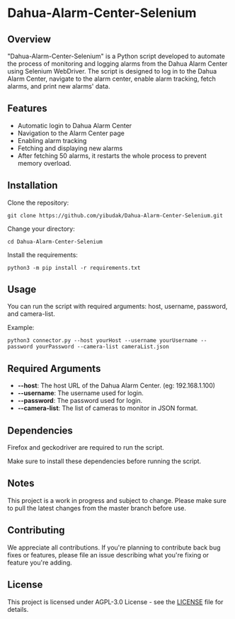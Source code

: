 # Dahua-Alarm-Center-Selenium

## Overview
"Dahua-Alarm-Center-Selenium" is a Python script developed to automate the process of monitoring and logging alarms from the Dahua Alarm Center using Selenium WebDriver. The script is designed to log in to the Dahua Alarm Center, navigate to the alarm center, enable alarm tracking, fetch alarms, and print new alarms' data.

## Features
- Automatic login to Dahua Alarm Center
- Navigation to the Alarm Center page
- Enabling alarm tracking
- Fetching and displaying new alarms
- After fetching 50 alarms, it restarts the whole process to prevent memory overload.

## Installation
Clone the repository:

```
git clone https://github.com/yibudak/Dahua-Alarm-Center-Selenium.git
```

Change your directory:

```
cd Dahua-Alarm-Center-Selenium
```

Install the requirements:

```
python3 -m pip install -r requirements.txt
```

## Usage

You can run the script with required arguments: host, username, password, and camera-list.

Example:

```
python3 connector.py --host yourHost --username yourUsername --password yourPassword --camera-list cameraList.json
```

## Required Arguments

- **--host**: The host URL of the Dahua Alarm Center. (eg: 192.168.1.100)
- **--username**: The username used for login.
- **--password**: The password used for login.
- **--camera-list**: The list of cameras to monitor in JSON format.

## Dependencies

Firefox and geckodriver are required to run the script.

Make sure to install these dependencies before running the script.

## Notes

This project is a work in progress and subject to change. Please make sure to pull the latest changes from the master branch before use.

## Contributing
We appreciate all contributions. If you're planning to contribute back bug fixes or features, please file an issue describing what you're fixing or feature you're adding.

## License
This project is licensed under AGPL-3.0 License - see the [LICENSE](LICENSE) file for details.